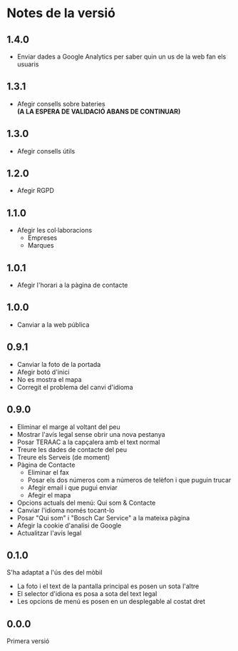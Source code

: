 # Notes de la versió

## 1.4.0

* Enviar dades a Google Analytics per saber quin un us de la web fan els usuaris  

## 1.3.1

* Afegir consells sobre bateries  
**(A LA ESPERA DE VALIDACIÓ ABANS DE CONTINUAR)**

## 1.3.0

* Afegir consells útils

## 1.2.0

* Afegir RGPD

## 1.1.0

* Afegir les col·laboracions
  * Empreses
  * Marques

## 1.0.1

* Afegir l'horari a la pàgina de contacte

## 1.0.0

* Canviar a la web pública

## 0.9.1

* Canviar la foto de la portada
* Afegir botó d'inici
* No es mostra el mapa
* Corregit el problema del canvi d'idioma

## 0.9.0

* Eliminar el marge al voltant del peu
* Mostrar l'avís legal sense obrir una nova pestanya
* Posar TERAAC a la capçalera amb el text normal
* Treure les dades de contacte del peu
* Treure els Serveis (de moment)
* Pàgina de Contacte
  * Eliminar el fax
  * Posar els dos números com a números de telèfon i que puguin trucar
  * Afegir email i que pugui enviar
  * Afegir el mapa
* Opcions actuals del menú: Qui som & Contacte
* Canviar l'idioma només tocant-lo
* Posar "Qui som" i "Bosch Car Service" a la mateixa pàgina
* Afegir la cookie d'analisi de Google
* Actualitzar l'avís legal

## 0.1.0

S'ha adaptat a l'ús des del mòbil

* La foto i el text de la pantalla principal es posen un sota l'altre  
* El selector d'idiona es posa a sota del text legal  
* Les opcions de menú es posen en un desplegable al costat dret  

## 0.0.0

Primera versió
